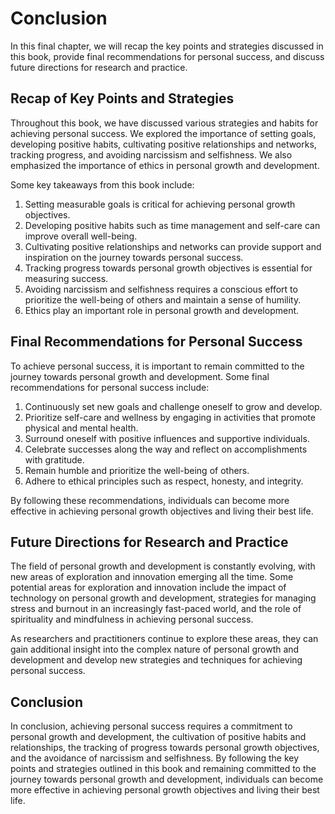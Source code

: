 # Conclusion

In this final chapter, we will recap the key points and strategies discussed in this book, provide final recommendations for personal success, and discuss future directions for research and practice.

Recap of Key Points and Strategies
----------------------------------

Throughout this book, we have discussed various strategies and habits for achieving personal success. We explored the importance of setting goals, developing positive habits, cultivating positive relationships and networks, tracking progress, and avoiding narcissism and selfishness. We also emphasized the importance of ethics in personal growth and development.

Some key takeaways from this book include:

1. Setting measurable goals is critical for achieving personal growth objectives.
2. Developing positive habits such as time management and self-care can improve overall well-being.
3. Cultivating positive relationships and networks can provide support and inspiration on the journey towards personal success.
4. Tracking progress towards personal growth objectives is essential for measuring success.
5. Avoiding narcissism and selfishness requires a conscious effort to prioritize the well-being of others and maintain a sense of humility.
6. Ethics play an important role in personal growth and development.

Final Recommendations for Personal Success
------------------------------------------

To achieve personal success, it is important to remain committed to the journey towards personal growth and development. Some final recommendations for personal success include:

1. Continuously set new goals and challenge oneself to grow and develop.
2. Prioritize self-care and wellness by engaging in activities that promote physical and mental health.
3. Surround oneself with positive influences and supportive individuals.
4. Celebrate successes along the way and reflect on accomplishments with gratitude.
5. Remain humble and prioritize the well-being of others.
6. Adhere to ethical principles such as respect, honesty, and integrity.

By following these recommendations, individuals can become more effective in achieving personal growth objectives and living their best life.

Future Directions for Research and Practice
-------------------------------------------

The field of personal growth and development is constantly evolving, with new areas of exploration and innovation emerging all the time. Some potential areas for exploration and innovation include the impact of technology on personal growth and development, strategies for managing stress and burnout in an increasingly fast-paced world, and the role of spirituality and mindfulness in achieving personal success.

As researchers and practitioners continue to explore these areas, they can gain additional insight into the complex nature of personal growth and development and develop new strategies and techniques for achieving personal success.

Conclusion
----------

In conclusion, achieving personal success requires a commitment to personal growth and development, the cultivation of positive habits and relationships, the tracking of progress towards personal growth objectives, and the avoidance of narcissism and selfishness. By following the key points and strategies outlined in this book and remaining committed to the journey towards personal growth and development, individuals can become more effective in achieving personal growth objectives and living their best life.